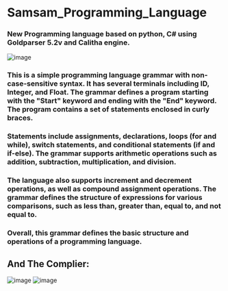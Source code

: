 # Samsam_Programming_Language
### New Programming language based on python, C# using Goldparser 5.2v and Calitha engine.
![image](https://user-images.githubusercontent.com/126702812/231052728-c36cbdb9-0f48-4135-b76d-90e4ccf27a0b.png)

### This is a simple programming language grammar with non-case-sensitive syntax. It has several terminals including ID, Integer, and Float. The grammar defines a program starting with the "Start" keyword and ending with the "End" keyword. The program contains a set of statements enclosed in curly braces.

### Statements include assignments, declarations, loops (for and while), switch statements, and conditional statements (if and if-else). The grammar supports arithmetic operations such as addition, subtraction, multiplication, and division.

### The language also supports increment and decrement operations, as well as compound assignment operations. The grammar defines the structure of expressions for various comparisons, such as less than, greater than, equal to, and not equal to.

### Overall, this grammar defines the basic structure and operations of a programming language.

## And The Complier: 
![image](https://user-images.githubusercontent.com/126702812/231052919-7a3acf6e-1655-46de-bd7f-73b2847b246f.png)
![image](https://user-images.githubusercontent.com/126702812/231052988-f3c81f8a-7ef4-44a7-8df5-2788eb0acbcf.png)
